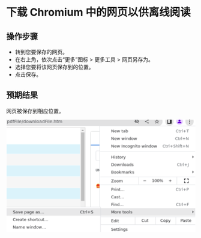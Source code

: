 # 下载 Chromium 中的网页以供离线阅读

## 操作步骤

- 转到您要保存的网页。
- 在右上角，依次点击“更多”图标 > 更多工具 > 网页另存为。
- 选择您要将该网页保存到的位置。
- 点击保存。

## 预期结果

网页被保存到相应位置。

![下载Chromium中的网页以供离线阅读-1](./img/下载Chromium中的网页以供离线阅读-1.png)
